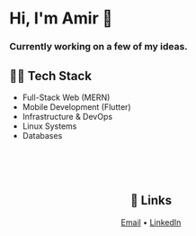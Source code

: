 # Hi, I'm Amir 👋


### Currently working on a few of my ideas.





## 👨‍💻 Tech Stack

- Full-Stack Web (MERN)  
- Mobile Development (Flutter)  
- Infrastructure & DevOps  
- Linux Systems  
- Databases




<br><br><br>

<h2 align="center">🔗 Links</h2>

<p align="center">
  <a href="mailto:youremail@example.com">Email</a> •
  <a href="https://linkedin.com/in/yourlinkedin">LinkedIn</a>
</p>

